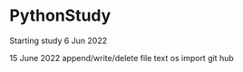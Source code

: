 # PythonStudy

Starting study 6 Jun 2022




15 June 2022
  append/write/delete file text
  os import
  git hub
